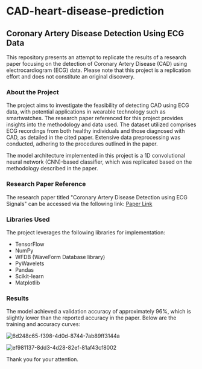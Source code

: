 # CAD-heart-disease-prediction

## Coronary Artery Disease Detection Using ECG Data

This repository presents an attempt to replicate the results of a research paper focusing on the detection of Coronary Artery Disease (CAD) using electrocardiogram (ECG) data. Please note that this project is a replication effort and does not constitute an original discovery.

### About the Project

The project aims to investigate the feasibility of detecting CAD using ECG data, with potential applications in wearable technology such as smartwatches. The research paper referenced for this project provides insights into the methodology and data used. The dataset utilized comprises ECG recordings from both healthy individuals and those diagnosed with CAD, as detailed in the cited paper. Extensive data preprocessing was conducted, adhering to the procedures outlined in the paper.

The model architecture implemented in this project is a 1D convolutional neural network (CNN)-based classifier, which was replicated based on the methodology described in the paper.

### Research Paper Reference

The research paper titled "Coronary Artery Disease Detection using ECG Signals" can be accessed via the following link: [Paper Link](https://doi.org/10.1016/j.compbiomed.2017.12.023)

### Libraries Used

The project leverages the following libraries for implementation:

- TensorFlow
- NumPy
- WFDB (WaveForm Database library)
- PyWavelets
- Pandas
- Scikit-learn
- Matplotlib

### Results

The model achieved a validation accuracy of approximately 96%, which is slightly lower than the reported accuracy in the paper. Below are the training and accuracy curves:

![6d248c65-f398-4d0d-8744-7ab89ff3144a](https://github.com/NaitikDobariya/CAD-heart-disease-prediction/assets/113834773/e777fde9-16f5-4647-8acd-13f0dd7d9811)

![ef981137-8dd3-4d28-82ef-81af43cf8002](https://github.com/NaitikDobariya/CAD-heart-disease-prediction/assets/113834773/88f5e112-007a-4b9b-8fec-48026c3b0c9a)

Thank you for your attention.
